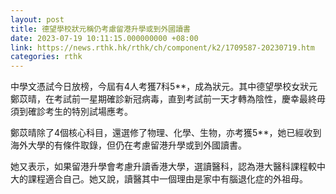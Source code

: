 ```yaml
---
layout: post
title: 德望學校狀元稱仍考慮留港升學或到外國讀書
date: 2023-07-19 10:11:15.000000000 +08:00
link: https://news.rthk.hk/rthk/ch/component/k2/1709587-20230719.htm
categories: rthk
---
```


中學文憑試今日放榜，今屆有4人考獲7科5**，成為狀元。其中德望學校女狀元鄭苡晴，在考試前一星期確診新冠病毒，直到考試前一天才轉為陰性，慶幸最終毋須到確診考生的特別試場應考。

鄭苡晴除了4個核心科目，還選修了物理、化學、生物，亦考獲5**，她已經收到海外大學的有條件取錄，但仍在考慮留港升學或到外國讀書。

她又表示，如果留港升學會考慮升讀香港大學，選讀醫科，認為港大醫科課程較中大的課程適合自己。她又說，讀醫其中一個理由是家中有腦退化症的外祖母。
